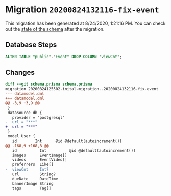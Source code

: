 # Migration `20200824132116-fix-event`

This migration has been generated at 8/24/2020, 1:21:16 PM.
You can check out the [state of the schema](./schema.prisma) after the migration.

## Database Steps

```sql
ALTER TABLE "public"."Event" DROP COLUMN "viewCnt";
```

## Changes

```diff
diff --git schema.prisma schema.prisma
migration 20200824125502-inital-migration..20200824132116-fix-event
--- datamodel.dml
+++ datamodel.dml
@@ -3,9 +3,9 @@
 }
 datasource db {
   provider = "postgresql"
-  url = "***"
+  url = "***"
 }
 model User {
   id        Int      @id @default(autoincrement())
@@ -168,9 +168,8 @@
   id          Int          @id @default(autoincrement())
   images      EventImage[]
   videos      EventVideo[]
   preferrers  Like[]
-  viewCnt     Int?
   url         String?
   dueDate     DateTime
   bannerImage String
   tags        Tag[]
```


